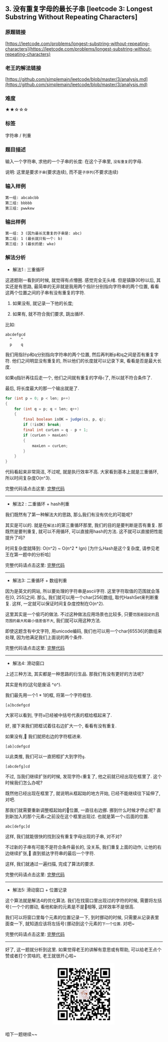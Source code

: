 ## 3. 没有重复字母的最长子串 [leetcode 3: Longest Substring Without Repeating Characters]

### 原题链接

[https://leetcode.com/problems/longest-substring-without-repeating-characters](https://leetcode.com/problems/longest-substring-without-repeating-characters)


### 老王的解法链接
[https://github.com/simplemain/leetcode/blob/master/3/analysis.md](https://github.com/simplemain/leetcode/blob/master/3/analysis.md)

### 难度

★★☆☆☆

### 标签

字符串 / 判重

### 题目描述

输入一个字符串, 求他的一个子串的长度: 在这个子串里, `没有重复`的字母.

说明: 这里是要求`子串`(要求连续), 而不是`子序列`(不要求连续)

### 输入样例

```
第一组: abcabcbb
第二组: bbbbb
第三组: pwwkew
```

### 输出样例

```
第一组: 3 (因为最长无重复的子串是: abc)
第二组: 1 (最长就只有一个: b)
第三组: 3 (最长的是: wke)
```

### 解法分析

* 解法1 : 三重循环

这道题刚一看到的时候, 就觉得有点懵圈. 感觉完全无头绪. 但是镇静30秒以后, 其实还是有思路, 最简单的无非就是我用两个指针分别指向字符串的两个位置, 看看这两个位置之间的子串有没有重复的字符.

1. 如果没有, 就记录一下他的长度; 

2. 如果有, 就不符合我们要求, 跳出循环.

比如: 

```
abcdefgcd
  ^    ^
  p    q
```

我们用指针p和q分别指向字符串的两个位置, 然后再判断p和q之间是否有重复字符. 他们之间明显没有重复的, 所以他们的长度就可以记录下来, 看看是否是最大长度.

如果q指针再往后走一个, 他们之间就有重复的字母`c`了, 所以就不符合条件了.

最后, 将长度最大的那一个输出就是了. 

```java
for (int p = 0; p < len; p++)
{
	for (int q = p; q < len; q++)
	{
		final boolean isOK = judge(cs, p, q);
		if (!isOK) break;
		final int curLen = q - p + 1;
		if (curLen > maxLen)
		{
			maxLen = curLen;
		}
	}
}
```

代码看起来非常简洁, 不过呢, 就是执行效率不高. 大家看到基本上就是三重循环, 所以时间复杂度O(n^3).

完整代码请点击这里: [完整代码](Solution1.java)

---

* 解法2 : 二重循环 + hash判重

我们既然有了第一种解法大的思路, 那么我们有没有优化的可能呢?

其实是可以的. 就是在`解法1`的第三重循环那里, 我们的目的是要判断是否有重复. 那既然是要判重复, 就可以不用循环, 可以直接用hash的方法. 这不就可以直接把性能提升了吗?

时间复杂度就降到: O(n^2) ~ O(n^2 * lgn) [为什么Hash是这个复杂度, 请参见老王在第一题中的分析哈]

完整代码请点击这里: [完整代码](Solution2.java)

---

* 解法3: 二重循环 + 数组判重

因为是英文的网站, 所以要处理的字符串是ascii字符. 这里字符取值的范围就会落在[0, 255]之间. 那么, 我们就可以用一个char[256]数组, 取代HashSet来判断重复. 这样, 一定就可以保证时间复杂度控制在O(n^2).

这里其实是一个偷巧的做法. 不过这种做法应用场景也比较多, 只要`范围是固定的`且`范围的最大和最小值差值不大`, 我们就可以用这种方法.

即使这题含有中文字符, 用unicode编码, 我们也可以用一个char[65536]的数组来处理, 因为他满足我们上面说的两个条件.

完整代码请点击这里: [完整代码](Solution3.java)

---

* 解法4: 滑动窗口

上述三种方法, 其实都是一种思路的衍生品. 那我们有没有更好的方法呢? 

其实是有的(这句是废话 ^o^).

我们最先用一个1 * 1的框, 将第一个字符框住.

```
[a]bcdefgcd
```

大家可以看到, 字符`a`已经被中括号代表的框给框起来了. 

好, 接下来我们把框试着往右边扩大一个, 看看有没有重复. 

如果没有, 我们就把右边的字符框进来.

```
[ab]cdefgcd
```

以此类推, 我们可以一直把框扩大到字符`g`.

```
[abcdefg]cd
```

不过, 当我们继续扩张的时候, 发现字符`c`重复了, 他之前就已经出现在框里了. 这个时候我们怎么办呢?

既然他已经出现在框里了, 就说明从框起始的地方开始, 已经不能继续往下延伸了, 对吧.

那我们就需要重新调整框起始的位置, 一直往右边挪. 挪到什么时候才停止呢? 直到新加入的那个元素`c`之前没在这个框里出现过. 也就是第一个`c`后面的位置.

```
abc[defgc]d
```

这样, 我们就能很快的找到没有重复字母出现的子串, 对不对?

不过新的子串有可能不是符合条件最长的, 没关系, 我们重复上面的动作, 让他的右边继续扩张, 直到抵达字符串的最后一个字符. 

这样, 我们就通过一遍扫描, 完成了算法的要求.

完整代码请点击这里: [完整代码](Solution4.java)

---

* 解法5: 滑动窗口 + 位置记录

这个算法就是解法4的优化算法. 我们在找窗口里出现过的字符的时候, 需要将左括号`[`一个个的挪动, 看他和新的元素是不是相等, 这样效率不是很高. 

我们可以将窗口里每个元素的位置记录一下, 到时挪动的时候, 只需要从记录表里面查一下, 就知道应该将左括号`[`挪动到这个元素的`下一个位置`. 对吧~

完整代码请点击这里: [完整代码](Solution5.java)

---

好了, 这一题就分析到这里. 如果觉得老王的讲解有意思或有帮助, 可以给老王点个赞或者打个赏啥的, 老王就很开心啦~

<div align="center"><img src="https://github.com/simplemain/leetcode/blob/master/qrcode_pay.min.jpg" width="200" height="200" /></div>

咱下一题继续~~
